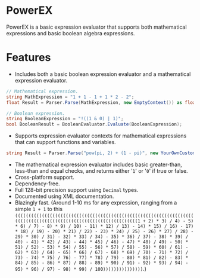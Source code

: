 # PowerEX
PowerEX is a basic expression evaluator that supports both mathematical expressions and basic boolean algebra expressions.

# Features
* Includes both a basic boolean expression evaluator and a mathematical expression evaluator.
```cs
// Mathematical expression.
string MathExpression = "1 + 1 - 1 + 1 * 2 - 2";
float Result = Parser.Parse(MathExpression, new EmptyContext()) as float;

// Boolean expression.
string BooleanExpression = "!((1 & 0) | 1)";
bool BooleanResult = BooleanEvaluator.Evaluate(BooleanExpression);
```
* Supports expression evaluator contexts for mathematical expressions that can support functions and variables.
```cs
string Result = Parser.Parse("pow(pi, 2) + (1 - pi)", new YourOwnCustomContext());
```
* The mathematical expression evaluator includes basic greater-than, less-than and equal checks, and returns either '`1`' or '`0`' if true or false.
* Cross-platform support.
* Dependency-free.
* Full 128-bit precision support using `Decimal` types.
* Documented using XML documentation.
* Blazingly fast. (Around 1-10 ms for any expression, ranging from a simple `1 + 1` to this `(((((((((((((((((((((((((((((((((((((((((((((((((((((((((((((((((((((((((((((((((((((((((((((((((((((((((((((((((1 + 2) * 3) / 4) - 5) * 6) / 7) - 8) * 9) / 10) - 11) * 12) / 13) - 14) * 15) / 16) - 17) * 18) / 19) - 20) * 21) / 22) - 23) * 24) / 25) - 26) * 27) / 28) - 29) * 30) / 31) - 32) * 33) / 34) - 35) * 36) / 37) - 38) * 39) / 40) - 41) * 42) / 43) - 44) * 45) / 46) - 47) * 48) / 49) - 50) * 51) / 52) - 53) * 54) / 55) - 56) * 57) / 58) - 59) * 60) / 61) - 62) * 63) / 64) - 65) * 66) / 67) - 68) * 69) / 70) - 71) * 72) / 73) - 74) * 75) / 76) - 77) * 78) / 79) - 80) * 81) / 82) - 83) * 84) / 85) - 86) * 87) / 88) - 89) * 90) / 91) - 92) * 93) / 94) - 95) * 96) / 97) - 98) * 99) / 100)))))))))))))))`.)